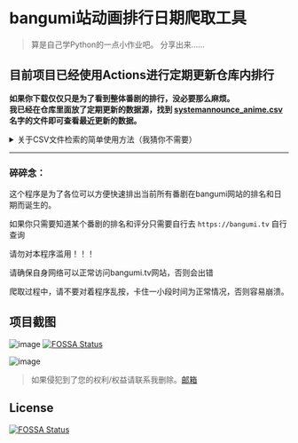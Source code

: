 # bangumi站动画排行日期爬取工具

> 算是自己学Python的一点小作业吧。
> 分享出来……
## 目前项目已经使用Actions进行定期更新仓库内排行  
**如果你下载仅仅只是为了看到整体番剧的排行，没必要那么麻烦。**  
**我已经在仓库里面放了定期更新的数据源，找到  [systemannounce_anime.csv](https://github.com/systemannounce/bangumi_anime_crawler/blob/actions/systemannounce_anime.csv)  名字的文件即可查看最近更新的数据。**  

<details>
<summary>关于CSV文件检索的简单使用方法（我猜你不需要）</summary>

### 简单使用方法：
1. 第一个当然是搜索啦，我相信大多数人都知道。  
![image](https://github.com/systemannounce/bangumi_crawer_anime/assets/55303494/7850b0b4-f00b-442c-a506-cce013696ddb)  
2. 第二个就是可以根据年份快速查询当年的番剧信息，我这样就快速检索出相应年份的排行了
![image](https://github.com/systemannounce/bangumi_crawer_anime/assets/55303494/631446f2-7613-4e34-bb02-0c7d066480c9)  
3. 开盲盒，看看随便输入一个数字能不能碰上有缘番呢
![image](https://github.com/systemannounce/bangumi_crawer_anime/assets/55303494/e5a3b2ce-8395-4285-8fc2-9b52b279b5d4)  

</details>

---

### 碎碎念：
这个程序是为了各位可以方便快速排出当前所有番剧在bangumi网站的排名和日期而诞生的。

如果你只需要知道某个番剧的排名和评分只需要自行去 `https://bangumi.tv` 自行查询

请勿对本程序滥用！！！

请确保自身网络可以正常访问bangumi.tv网站，否则会出错

爬取过程中，请不要对着程序乱按，卡住一小段时间为正常情况，否则容易崩溃。

## 项目截图
![image](https://github.com/systemannounce/bangumi_crawling_anime/assets/55303494/1adb9fd8-515b-4390-8c7c-6dfacbb47452) [![FOSSA Status](https://app.fossa.com/api/projects/git%2Bgithub.com%2Fsystemannounce%2Fbangumi_anime_crawler.svg?type=shield)](https://app.fossa.com/projects/git%2Bgithub.com%2Fsystemannounce%2Fbangumi_anime_crawler?ref=badge_shield)
 
![image](https://github.com/systemannounce/bangumi_crawer_anime/assets/55303494/9e50097b-2017-4244-a659-3358810076ac)


> 如果侵犯到了您的权利/权益请联系我删除。[邮箱](mailto:copyright@systemannounce.com)



## License
[![FOSSA Status](https://app.fossa.com/api/projects/git%2Bgithub.com%2Fsystemannounce%2Fbangumi_anime_crawler.svg?type=large)](https://app.fossa.com/projects/git%2Bgithub.com%2Fsystemannounce%2Fbangumi_anime_crawler?ref=badge_large)